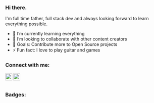 ### Hi there.

I'm full time father, full stack dev and always looking forward to learn everything possible.

- 🌱 I’m currently learning everything
- 👯 I’m looking to collaborate with other content creators
- 🥅 Goals: Contribute more to Open Source projects
- ⚡ Fun fact: I love to play guitar and games


### Connect with me:

[<img align="left" alt="codeSTACKr | Twitter" width="22px" src="https://cdn.jsdelivr.net/npm/simple-icons@v3/icons/twitter.svg" />][twitter]
[<img align="left" alt="codeSTACKr | LinkedIn" width="22px" src="https://cdn.jsdelivr.net/npm/simple-icons@v3/icons/linkedin.svg" />][linkedin]

<br/>
<br/>

### Badges:

<!--START_SECTION:badges-->
<!--END_SECTION:badges-->


[twitter]: https://twitter.com/carcasses
[linkedin]: https://www.linkedin.com/in/rodrigoarabarbosa/
